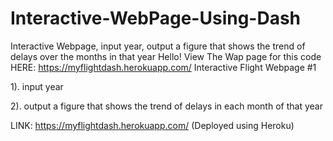 # Interactive-WebPage-Using-Dash
Interactive Webpage, input year, output a figure that shows the trend of delays over the months in that year
Hello! View The Wap page for this code HERE: https://myflightdash.herokuapp.com/
Interactive Flight Webpage #1

1). input year 

2). output a figure that shows the trend of delays in each month of that year 

LINK: https://myflightdash.herokuapp.com/ 
(Deployed using Heroku)
